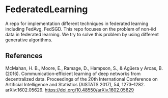 # FederatedLearning
A repo for implementation different techniques in federated learning including FedAvg, FedSGD. This repo focuses on the problem of non-iid data in federated learning. We try to solve this problem by using different generative algorithms.

References
---

McMahan, H. B., Moore, E., Ramage, D., Hampson, S., & Agüera y Arcas, B. (2016). Communication‑efficient learning of deep networks from decentralized data. Proceedings of the 20th International Conference on Artificial Intelligence and Statistics (AISTATS 2017), 54, 1273–1282. arXiv:1602.05629. https://doi.org/10.48550/arXiv.1602.05629 
